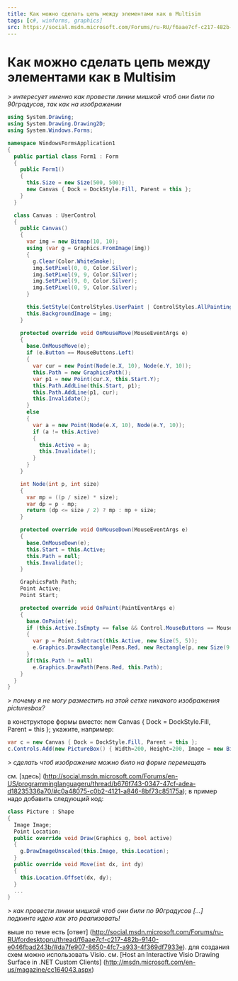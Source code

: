 ```yaml
---
title: Как можно сделать цепь между элементами как в Multisim
tags: [c#, winforms, graphics]
src: https://social.msdn.microsoft.com/Forums/ru-RU/f6aae7cf-c217-482b-9140-e046fbad243b/-multisim?forum=fordesktopru
---
```

# Как можно сделать цепь между элементами как в Multisim
*> интересует именно как провести линии мишкой чтоб они били по 90градусов, так как на изображении*
```c#
using System.Drawing;
using System.Drawing.Drawing2D;
using System.Windows.Forms;

namespace WindowsFormsApplication1
{
  public partial class Form1 : Form
  {
    public Form1()
    {
      this.Size = new Size(500, 500);
      new Canvas { Dock = DockStyle.Fill, Parent = this };
    }
  }

  class Canvas : UserControl
  {
    public Canvas()
    {
      var img = new Bitmap(10, 10);
      using (var g = Graphics.FromImage(img))
      {
        g.Clear(Color.WhiteSmoke);
        img.SetPixel(0, 0, Color.Silver);
        img.SetPixel(9, 9, Color.Silver);
        img.SetPixel(9, 0, Color.Silver);
        img.SetPixel(0, 9, Color.Silver);
      }

      this.SetStyle(ControlStyles.UserPaint | ControlStyles.AllPaintingInWmPaint | ControlStyles.OptimizedDoubleBuffer, true);
      this.BackgroundImage = img;
    }

    protected override void OnMouseMove(MouseEventArgs e)
    {
      base.OnMouseMove(e);
      if (e.Button == MouseButtons.Left)
      {
        var cur = new Point(Node(e.X, 10), Node(e.Y, 10));
        this.Path = new GraphicsPath();
        var p1 = new Point(cur.X, this.Start.Y);
        this.Path.AddLine(this.Start, p1);
        this.Path.AddLine(p1, cur);
        this.Invalidate();
      }
      else
      {
        var a = new Point(Node(e.X, 10), Node(e.Y, 10));
        if (a != this.Active)
        {
          this.Active = a;
          this.Invalidate();
        }
      }
    }

    int Node(int p, int size)
    {
      var mp = ((p / size) * size);
      var dp = p - mp;
      return (dp <= size / 2) ? mp : mp + size;
    }

    protected override void OnMouseDown(MouseEventArgs e)
    {
      base.OnMouseDown(e);
      this.Start = this.Active;
      this.Path = null;
      this.Invalidate();
    }

    GraphicsPath Path;
    Point Active;
    Point Start;

    protected override void OnPaint(PaintEventArgs e)
    {
      base.OnPaint(e);
      if (this.Active.IsEmpty == false && Control.MouseButtons == MouseButtons.None)
      {
        var p = Point.Subtract(this.Active, new Size(5, 5));
        e.Graphics.DrawRectangle(Pens.Red, new Rectangle(p, new Size(9, 9)));
      }
      if(this.Path != null)
        e.Graphics.DrawPath(Pens.Red, this.Path);
    }
  }
}
```
*> почему я не могу разместить на этой сетке никакого изображения picturesbox?*

в конструкторе формы вместо: new Canvas { Dock = DockStyle.Fill, Parent = this };
укажите, например:
```c#
var c = new Canvas { Dock = DockStyle.Fill, Parent = this };
c.Controls.Add(new PictureBox() { Width=200, Height=200, Image = new Bitmap(@"d:\test\Photo.jpg") });
```
*> сделать чтоб изображение можно било на форме перемещать*

см. [здесь] (http://social.msdn.microsoft.com/Forums/en-US/programminglanguageru/thread/b676f743-0347-47cf-adea-d18235336a70/#c0a48075-c0b2-4121-a846-8bf73c85175a); в пример надо добавить следующий код: 
```c#
class Picture : Shape
{
  Image Image;
  Point Location;
  public override void Draw(Graphics g, bool active)
  {
    g.DrawImageUnscaled(this.Image, this.Location);
  }
  public override void Move(int dx, int dy)
  {
    this.Location.Offset(dx, dy);    
  }
  ...
}
```
*> как провести линии мишкой чтоб они били по 90градусов [...] подкинте идею как это реализовать!*

выше по теме есть [ответ] (http://social.msdn.microsoft.com/Forums/ru-RU/fordesktopru/thread/f6aae7cf-c217-482b-9140-e046fbad243b/#da7fe907-8650-4fc7-a933-4f369df7933e). 
для создания схем можно использовать Visio. см. [Host an Interactive Visio Drawing Surface in .NET Custom Clients] (http://msdn.microsoft.com/en-us/magazine/cc164043.aspx)
